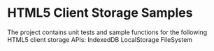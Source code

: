 HTML5 Client Storage Samples
================

The project contains unit tests and sample functions for the following HTML5 client storage APIs:
IndexedDB
LocalStorage
FileSystem
